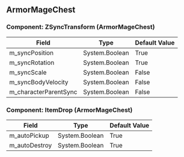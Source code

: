 ## ArmorMageChest

### Component: ZSyncTransform (ArmorMageChest)

|Field|Type|Default Value|
|-----|----|-------------|
|m_syncPosition|System.Boolean|True|
|m_syncRotation|System.Boolean|True|
|m_syncScale|System.Boolean|False|
|m_syncBodyVelocity|System.Boolean|False|
|m_characterParentSync|System.Boolean|False|

### Component: ItemDrop (ArmorMageChest)

|Field|Type|Default Value|
|-----|----|-------------|
|m_autoPickup|System.Boolean|True|
|m_autoDestroy|System.Boolean|True|

